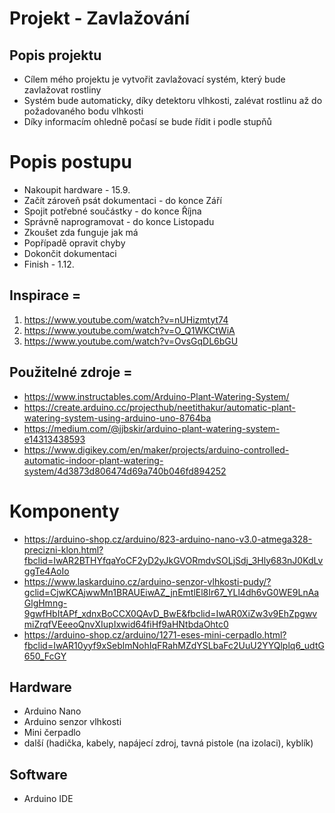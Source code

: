 # Projekt - Zavlažování

## Popis projektu
- Cílem mého projektu je vytvořit zavlažovací systém, který bude zavlažovat rostliny
- Systém bude automaticky, díky detektoru vlhkosti, zalévat rostlinu až do požadovaného bodu vlhkosti
- Díky informacím ohledně počasí se bude řídit i podle stupňů

# Popis postupu
- Nakoupit hardware - 15.9.
- Začít zároveň psát dokumentaci - do konce Září
- Spojit potřebné součástky - do konce Října
- Správně naprogramovat - do konce Listopadu
- Zkoušet zda funguje jak má
- Popřípadě opravit chyby
- Dokončit dokumentaci
- Finish - 1.12.

## Inspirace = 
1. https://www.youtube.com/watch?v=nUHizmtyt74  
2. https://www.youtube.com/watch?v=O_Q1WKCtWiA
3. https://www.youtube.com/watch?v=OvsGqDL6bGU

## Použitelné zdroje = 
 - https://www.instructables.com/Arduino-Plant-Watering-System/
 - https://create.arduino.cc/projecthub/neetithakur/automatic-plant-watering-system-using-arduino-uno-8764ba
 - https://medium.com/@jjbskir/arduino-plant-watering-system-e14313438593
 - https://www.digikey.com/en/maker/projects/arduino-controlled-automatic-indoor-plant-watering-system/4d3873d806474d69a740b046fd894252
 
# Komponenty
- https://arduino-shop.cz/arduino/823-arduino-nano-v3.0-atmega328-precizni-klon.html?fbclid=IwAR2BTHYfqaYoCF2yD2yJkGVORmdvSOLjSdj_3Hly683nJ0KdLvggTe4AoIo
- https://www.laskarduino.cz/arduino-senzor-vlhkosti-pudy/?gclid=CjwKCAjwwMn1BRAUEiwAZ_jnEmtlEl8Ir67_YLl4dh6vG0WE9LnAaGlgHmng-9gwfHbItAPf_xdnxBoCCX0QAvD_BwE&fbclid=IwAR0XiZw3v9EhZpgwvmiZrqfVEeeoQnvXIupIxwid64fiHf9aHNtbdaOhtc0
- https://arduino-shop.cz/arduino/1271-eses-mini-cerpadlo.html?fbclid=IwAR10yyf9xSeblmNohIqFRahMZdYSLbaFc2UuU2YYQlplq6_udtG650_FcGY

## Hardware
- Arduino Nano
- Arduino senzor vlhkosti
- Mini čerpadlo
- další (hadička, kabely, napájecí zdroj, tavná pistole (na izolaci), kyblík)

## Software
- Arduino IDE
